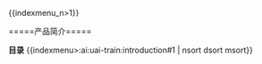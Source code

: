 {{indexmenu_n>1}}

=====产品简介=====

**目录**
{{indexmenu>:ai:uai-train:introduction#1 | nsort dsort msort}}